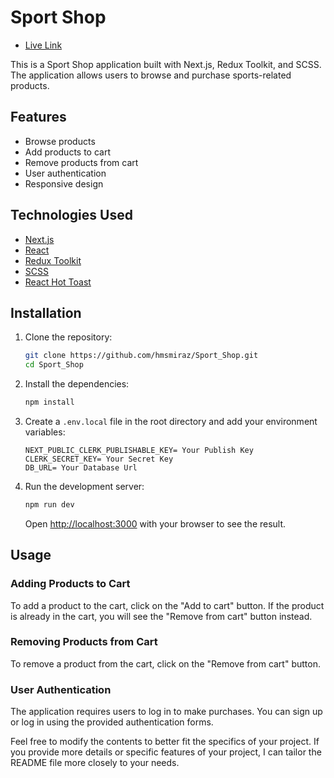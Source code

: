 # Sport Shop

- [Live Link](https://sports-shop-puce.vercel.app/)

This is a Sport Shop application built with Next.js, Redux Toolkit, and SCSS. The application allows users to browse and purchase sports-related products.

## Features

- Browse products
- Add products to cart
- Remove products from cart
- User authentication
- Responsive design

## Technologies Used

- [Next.js](https://nextjs.org/)
- [React](https://reactjs.org/)
- [Redux Toolkit](https://redux-toolkit.js.org/)
- [SCSS](https://sass-lang.com/)
- [React Hot Toast](https://react-hot-toast.com/)

## Installation

1. Clone the repository:

   ```bash
   git clone https://github.com/hmsmiraz/Sport_Shop.git
   cd Sport_Shop
   ```

2. Install the dependencies:

   ```bash
   npm install
   ```

3. Create a `.env.local` file in the root directory and add your environment variables:

   ```env
   NEXT_PUBLIC_CLERK_PUBLISHABLE_KEY= Your Publish Key
   CLERK_SECRET_KEY= Your Secret Key
   DB_URL= Your Database Url
   ```

4. Run the development server:

   ```bash
   npm run dev
   ```

   Open [http://localhost:3000](http://localhost:3000) with your browser to see the result.

## Usage

### Adding Products to Cart

To add a product to the cart, click on the "Add to cart" button. If the product is already in the cart, you will see the "Remove from cart" button instead.

### Removing Products from Cart

To remove a product from the cart, click on the "Remove from cart" button.

### User Authentication

The application requires users to log in to make purchases. You can sign up or log in using the provided authentication forms.

Feel free to modify the contents to better fit the specifics of your project. If you provide more details or specific features of your project, I can tailor the README file more closely to your needs.
